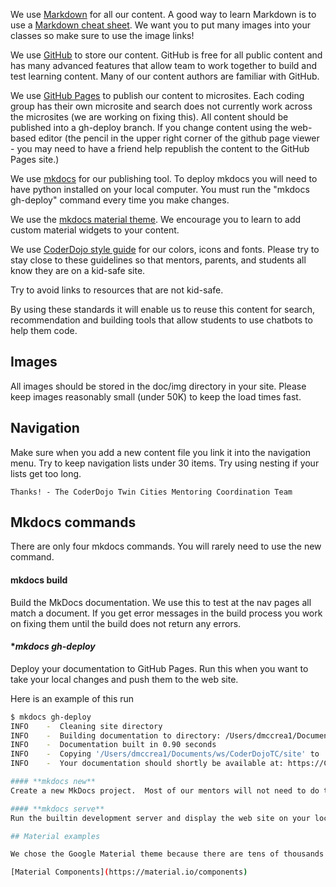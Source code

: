 We use [Markdown](https://en.wikipedia.org/wiki/Markdown) for all our content.  A good way to learn Markdown is to use a [Markdown cheat sheet](https://www.markdownguide.org/cheat-sheet/).  We want you to put many images into
your classes so make sure to use the image links!

We use [GitHub](https://github.com/) to store our content.  GitHub is free for all public content and has many advanced features that allow team to work together to build and test learning content.  Many of our
content authors are familiar with GitHub.

We use [GitHub Pages](https://pages.github.com/) to publish our content to microsites.  Each coding group has their own microsite and search does not currently work across the microsites (we are working on fixing this). All content should be published into a gh-deploy branch.  If you change content using the web-based editor (the pencil in the upper right
corner of the github page viewer - you may need to have a friend help republish the content to the GitHub Pages site.)

We use [mkdocs](https://www.mkdocs.org/) for our publishing tool.  To deploy mkdocs you will need to have python installed on your local computer.  You must run the "mkdocs gh-deploy" command every time you make changes.

We use the [mkdocs material theme](https://squidfunk.github.io/mkdocs-material/).  We encourage you to learn to add custom material widgets to your content.

We use [CoderDojo style guide](https://company-51033.frontify.com/d/E6KNDhunr9mR/coderdojo-style-guide-1460385526) for our colors, icons and fonts.  Please try to stay close to these guidelines so that mentors, parents, and students
all know they are on a kid-safe site.

Try to avoid links to resources that are not kid-safe.

By using these standards it will enable us to reuse this content for search, recommendation and building tools that allow students to use chatbots to help them code.

## Images
All images should be stored in the doc/img directory in your site.  Please keep images reasonably small (under 50K) to keep the load times fast.

## Navigation
Make sure when you add a new content file you link it into the navigation menu.  Try to keep navigation lists under 30 items.  Try using nesting if your lists get too long.

    Thanks! - The CoderDojo Twin Cities Mentoring Coordination Team

## Mkdocs commands
There are only four mkdocs commands.  You will rarely need to use the new command.

#### **mkdocs build**
Build the MkDocs documentation.  We use this to test at the nav pages all match a document.
If you get error messages in the build process you work on fixing them until the build
does not return any errors.

#### **mkdocs gh-deploy*
Deploy your documentation to GitHub Pages.  Run this when you want to take your local changes and push them to the web site.

Here is an example of this run
```sh
$ mkdocs gh-deploy
INFO    -  Cleaning site directory 
INFO    -  Building documentation to directory: /Users/dmccrea1/Documents/ws/CoderDojoTC/site 
INFO    -  Documentation built in 0.90 seconds 
INFO    -  Copying '/Users/dmccrea1/Documents/ws/CoderDojoTC/site' to 'gh-pages' branch and pushing to GitHub. 
INFO    -  Your documentation should shortly be available at: https://CoderDojoTC.github.io/CoderDojoTC/ ```

#### **mkdocs new**
Create a new MkDocs project.  Most of our mentors will not need to do this.  We will supply you with a template zip file with all the right content if you need to create a new CoderDojo microsite of your own.

#### **mkdocs serve**
Run the builtin development server and display the web site on your local computer.  This is a great way to quickly check your changes since the server watches for any file changes and immediately updates the web page.

## Material examples

We chose the Google Material theme because there are tens of thousands of components you can add to your pages.  You can get a sample of them here:

[Material Components](https://material.io/components)